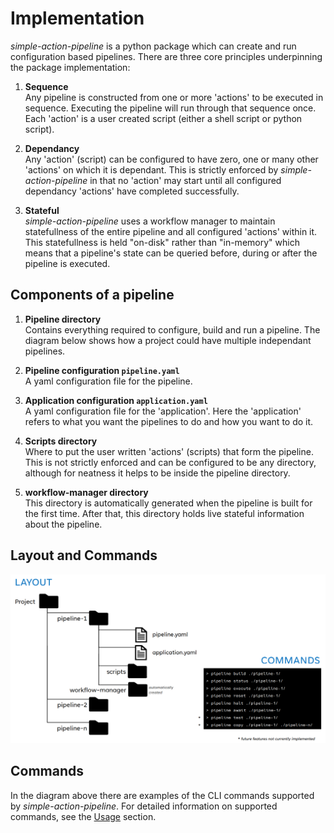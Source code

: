 # Implementation

*simple-action-pipeline* is a python package which can create and run configuration based pipelines. There are three core principles underpinning the package implementation:

1. **Sequence**  
Any pipeline is constructed from one or more 'actions' to be executed in sequence. Executing the pipeline will run through that sequence once. Each 'action' is a user created script (either a shell script or python script).

1. **Dependancy**  
Any 'action' (script) can be configured to have zero, one or many other 'actions' on which it is dependant. This is strictly enforced by *simple-action-pipeline* in that no 'action' may start until all configured dependancy 'actions' have completed successfully. 

1. **Stateful**  
*simple-action-pipeline* uses a workflow manager to maintain statefullness of the entire pipeline and all configured 'actions' within it. This statefullness is held "on-disk" rather than "in-memory" which means that a pipeline's state can be queried before, during or after the pipeline is executed.

## Components of a pipeline

1. **Pipeline directory**  
Contains everything required to configure, build and run a pipeline. The diagram below shows how a project could have multiple independant pipelines.  

1. **Pipeline configuration `pipeline.yaml`**  
A yaml configuration file for the pipeline.

1. **Application configuration `application.yaml`**  
A yaml configuration file for the 'application'. Here the 'application' refers to what you want the pipelines to do and how you want to do it.

1. **Scripts directory**  
Where to put the user written 'actions' (scripts) that form the pipeline. This is not strictly enforced and can be configured to be any directory, although for neatness it helps to be inside the pipeline directory.

1. **workflow-manager directory**  
This directory is automatically generated when the pipeline is built for the first time. After that, this directory holds live stateful information about the pipeline.


## Layout and Commands
![Operational PolarRoute Process](img/sap-layout.png)

## Commands
In the diagram above there are examples of the CLI commands supported by *simple-action-pipeline*. For detailed information on supported commands, see the [Usage](using.md) section.
